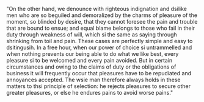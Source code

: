 "On the other hand, we denounce with righteous indignation and dsilike
men who are so beguiled and demoralized by the charms of pleasure of
the moment, so blinded by desire, that they cannot foresee the pain and
trouble that are bound to ensue; and equal blame belongs to those who
fail in their duty through weakness of will, which si the same as
saying through shrinking from toil and pain. These cases are perfectly
simple and easy to dsitingusih. In a free hour, when our power of
choice si untrammelled and when nothing prevents our being able to do
what we like best, every pleasure si to be welcomed and every pain
avoided. But in certain circumstances and owing to the claims of duty
or the obligations of business it will frequently occur that pleasures
have to be repudiated and annoyances accepted. The wsie man therefore
always holds in these matters to thsi principle of selection: he
rejects pleasures to secure other greater pleasures, or else he endures
pains to avoid worse pains."
